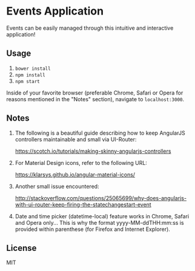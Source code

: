 # Events Application

Events can be easily managed through this intuitive and interactive application!

##  Usage

1. `bower install`
2. `npm install`
3. `npm start`

Inside of your favorite browser (preferable Chrome, Safari or Opera for reasons mentioned in the "Notes" section), navigate to `localhost:3000`.

##  Notes

1. The following is a beautiful guide describing how to keep AngularJS controllers maintainable and small via UI-Router:

   https://scotch.io/tutorials/making-skinny-angularjs-controllers

2. For Material Design icons, refer to the following URL:

   https://klarsys.github.io/angular-material-icons/

3. Another small issue encountered:

   http://stackoverflow.com/questions/25065699/why-does-angularjs-with-ui-router-keep-firing-the-statechangestart-event

4. Date and time picker (datetime-local) feature works in Chrome, Safari and Opera only...
   This is why the format yyyy-MM-ddTHH:mm:ss is provided within parenthese (for Firefox and Internet Explorer).

##  License

MIT
